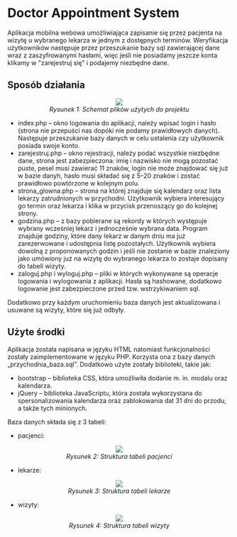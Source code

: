 # Doctor Appointment System
Aplikacja mobilna webowa umożliwiająca zapisanie się przez pacjenta na wizytę u wybranego lekarza w jednym z dostępnych terminów. Weryfikacja użytkowników następuje przez przeszukanie bazy sql zawierającej dane wraz z zaszyfrowanymi hasłami, więc jeśli nie posiadamy jeszcze konta klikamy w "zarejestruj się" i podajemy niezbędne dane.

## Sposób działania
<p align="center">
  <img src="https://github.com/izabreb808/DoctorAppointmentSystem/blob/main/pliki%20do%20dokumentacji/schemat.png"><br>
  <em>Rysunek 1: Schemat plików użytych do projektu</em>
</p>

* index.php – okno logowania do aplikacji, należy wpisać login i hasło
(strona nie przepuści nas dopóki nie podamy prawidłowych danych).
Następuje przeszukanie bazy danych w celu ustalenia czy użytkownik
posiada swoje konto.
* zarejestruj.php – okno rejestracji, należy podać wszystkie niezbędne
dane, strona jest zabezpieczona: imię i nazwisko nie mogą pozostać
puste, pesel musi zawierać 11 znaków, login nie może znajdować się już
w bazie danyh, hasło musi składać się z 5–20 znaków i zostać prawidłowo powtórzone w kolejnym polu.
* strona_glowna.php – strona na której znajduje się kalendarz oraz lista
lekarzy zatrudnionych w przychodni. Użytkownik wybiera interesujący
go termin oraz lekarza i klika w przycisk przenoszący go do kolejnej
strony.
* godzina.php – z bazy pobierane są rekordy w których występuje wybrany wcześniej lekarz i jednocześnie wybrana data. Program znajduje
godziny, które dany lekarz w danym dniu ma już zarezerwowane i udostępnia listę pozostałych. Użytkownik wybiera dowolną z proponowanych godzin i jeśli nie zostanie w bazie znaleziony jako umówiony już
na wizytę do wybranego lekarza to zostaje dopisany do tabeli wizyty.
* zaloguj.php i wyloguj.php – pliki w których wykonywane są operacje
logowania i wylogowania z aplikacji. Hasła są hashowane, dodatkowo
logowanie jest zabezpieczone przed tzw. wstrzykiwaniem sql.

Dodatkowo przy każdym uruchomieniu baza danych jest aktualizowana i
usuwane są wizyty, które się już odbyły.

## Użyte środki
Aplikacja została napisana w języku HTML natomiast funkcjonalności zostały zaimplementowane w języku PHP. Korzysta ona z bazy danych
„przychodnia_baza.sql”. Dodatkowo użyte zostały biblioteki, takie jak:
* bootstrap – biblioteka CSS, która umożliwiła dodanie m. in. modalu
oraz kalendarza.
* jQuery – biblioteka JavaScriptu, która została wykorzystana do spersonalizowania kalendarza oraz zablokowania dat 31 dni do przodu, a
także tych minionych.

Baza danych składa się z 3 tabeli:

* pacjenci:
<p align="center">
  <img src="https://github.com/izabreb808/DoctorAppointmentSystem/blob/main/pliki%20do%20dokumentacji/pacjenci.png"><br>
  <em>Rysunek 2: Struktura tabeli pacjenci</em>
</p>

* lekarze:
<p align="center">
  <img src="https://github.com/izabreb808/DoctorAppointmentSystem/blob/main/pliki%20do%20dokumentacji/lekarze.png"><br>
  <em>Rysunek 3: Struktura tabeli lekarze</em>
</p>

* wizyty:
<p align="center">
  <img src="https://github.com/izabreb808/DoctorAppointmentSystem/blob/main/pliki%20do%20dokumentacji/wizyty.png"><br>
  <em>Rysunek 4: Struktura tabeli wizyty</em>
</p>


